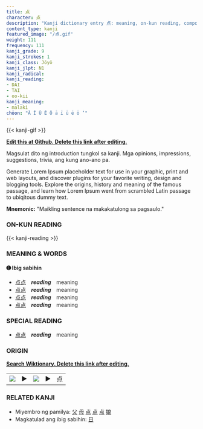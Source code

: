 ```yaml
---
title: 点
character: 点
description: "Kanji dictionary entry 点: meaning, on-kun reading, compounds, origin, related kanji"
content_type: kanji
featured_image: "/点.gif"
weight: 111
frequency: 111
kanji_grade: 9
kanji_strokes: 1
kanji_class: Jōyō
kanji_jlpt: N1
kanji_radical: 
kanji_reading: 
- DAI
- TAI
- oo-kii
kanji_meaning:
- malaki
chōon: "Ā Ī Ū Ē Ō ā ī ū ē ō ’"
---
```

[//]: # (Don't edit the line below. Kanji animated GIF code is automatically generated.)
{{< kanji-gif >}}

[//]: # (Edit below this line.)

**[Edit this at Github. Delete this link after editing.](https://github.com/tim0g/tim/tree/main/content/kanji/点/index.md)**

Magsulat dito ng introduction tungkol sa kanji. Mga opinions, impressions, suggestions, trivia, ang kung ano-ano pa.

Generate Lorem Ipsum placeholder text for use in your graphic, print and web layouts, and discover plugins for your favorite writing, design and blogging tools. Explore the origins, history and meaning of the famous passage, and learn how Lorem Ipsum went from scrambled Latin passage to ubiqitous dummy text.
 
**Mnemonic:** "Maikling sentence na makakatulong sa pagsaulo."

### ON-KUN READING

[//]: # (Don't edit the line below. ON-KUN READING code is automatically generated.)
{{< kanji-reading >}}

### MEANING & WORDS

#### ➊ **Ibig sabihin**
  - [点](../点)[点](../点)　***reading***　meaning
  - [点](../点)[点](../点)　***reading***　meaning
  - [点](../点)[点](../点)　***reading***　meaning
  - [点](../点)[点](../点)　***reading***　meaning

### SPECIAL READING
  - [点](../点)[点](../点)　***reading***　meaning

### ORIGIN

**[Search Wiktionary. Delete this link after editing.](https://wiktionary.org/wiki/点)**
<table class="kanji-table"><tr><td>
<img src="60px-点-bronze.svg.png">
</td><td>▶</td><td>
<img src="60px-点-oracle.svg.png">
</td><td>▶</td>
<td class="kanji-origin">点</td>
</tr></table>

### RELATED KANJI
- Miyembro ng pamilya: [父](../父) [母](../母) [点](../点) [点](../点) [点](../点) [娘](../娘)
- Magkatulad ang ibig sabihin: [日](../日)
